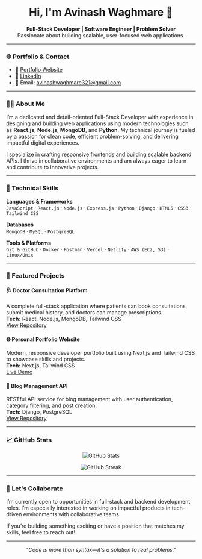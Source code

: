 <h1 align="center">Hi, I'm Avinash Waghmare 👋</h1>

<p align="center">
  <strong>Full-Stack Developer | Software Engineer | Problem Solver</strong><br/>
  Passionate about building scalable, user-focused web applications.
</p>

---

### 🌐 Portfolio & Contact

- 🔗 [Portfolio Website](https://portfolio-web-nextjs-azure.vercel.app/)
- 💼 [LinkedIn](https://www.linkedin.com/in/avinash-waghmare-365726189/)
- 📧 Email: avinashwaghmare321@gmail.com

---

### 👨‍💻 About Me

I’m a dedicated and detail-oriented Full-Stack Developer with experience in designing and building web applications using modern technologies such as **React.js**, **Node.js**, **MongoDB**, and **Python**. My technical journey is fueled by a passion for clean code, efficient problem-solving, and delivering impactful digital experiences.

I specialize in crafting responsive frontends and building scalable backend APIs. I thrive in collaborative environments and am always eager to learn and contribute to innovative projects.

---

### 🔧 Technical Skills

**Languages & Frameworks**  
`JavaScript` · `React.js` · `Node.js` · `Express.js` · `Python` · `Django` · `HTML5` · `CSS3` · `Tailwind CSS`

**Databases**  
`MongoDB` · `MySQL` · `PostgreSQL`

**Tools & Platforms**  
`Git & GitHub` · `Docker` · `Postman` · `Vercel` · `Netlify` · `AWS (EC2, S3)` · `Linux/Unix`

---

### 🚀 Featured Projects

#### 🩺 Doctor Consultation Platform  
A complete full-stack application where patients can book consultations, submit medical history, and doctors can manage prescriptions.  
**Tech:** React, Node.js, MongoDB, Tailwind CSS  
[View Repository](#)

#### 🌐 Personal Portfolio Website  
Modern, responsive developer portfolio built using Next.js and Tailwind CSS to showcase skills and projects.  
**Tech:** Next.js, Tailwind CSS  
[Live Demo](https://portfolio-web-nextjs-azure.vercel.app/)

#### 📝 Blog Management API  
RESTful API service for blog management with user authentication, category filtering, and post creation.  
**Tech:** Django, PostgreSQL  
[View Repository](#)

---

### 📈 GitHub Stats

<p align="center">
  <img src="https://github-readme-stats.vercel.app/api?username=yourusername&show_icons=true&theme=github_dark" alt="GitHub Stats"/>
</p>

<p align="center">
  <img src="https://github-readme-streak-stats.herokuapp.com/?user=yourusername&theme=github-dark-blue" alt="GitHub Streak"/>
</p>

---

### 💬 Let's Collaborate

I’m currently open to opportunities in full-stack and backend development roles. I’m especially interested in working on impactful products in tech-driven environments with collaborative teams.

If you’re building something exciting or have a position that matches my skills, feel free to reach out!

---

<p align="center">
  <em>"Code is more than syntax—it's a solution to real problems."</em>
</p>














<!--
<h1 align="center">Hi there, I'm Avinash Waghmare 👋</h1>

<p align="center">
  🚀 Full-Stack Developer | 💡 Problem Solver | 📘 Lifelong Learner  
</p>

---

### 🔗 Portfolio & Connect

- 🔗 [Portfolio Website](https://portfolio-web-nextjs-azure.vercel.app/)
- 💼 [LinkedIn](https://www.linkedin.com/in/avinash-waghmare-365726189/)
- 📬 Email: avinashwaghmare6224@gmail.com

---

### 👨‍💻 About Me

I'm a passionate Full-Stack Developer with hands-on experience in building modern, scalable web applications. I love working with **React**, **Node.js**, and **MongoDB**, and continuously exploring new technologies like **Python**, **Django**, and **Cloud Platforms**.

I enjoy transforming ideas into real-world solutions and collaborating with dynamic teams that value clean code, innovation, and user experience.

---

### 🛠️ Tech Stack

**Languages & Frameworks:**  
![JavaScript](https://img.shields.io/badge/-JavaScript-black?style=flat-square&logo=javascript) 
![React](https://img.shields.io/badge/-React-blue?style=flat-square&logo=react) 
![Node.js](https://img.shields.io/badge/-Node.js-green?style=flat-square&logo=node.js)  
![Python](https://img.shields.io/badge/-Python-3776AB?style=flat-square&logo=python) 
![Django](https://img.shields.io/badge/-Django-darkgreen?style=flat-square&logo=django)

**Database & Tools:**  
![MongoDB](https://img.shields.io/badge/-MongoDB-47A248?style=flat-square&logo=mongodb) 
![MySQL](https://img.shields.io/badge/-MySQL-blue?style=flat-square&logo=mysql)  
![Git](https://img.shields.io/badge/-Git-F05032?style=flat-square&logo=git) 
![Docker](https://img.shields.io/badge/-Docker-2496ED?style=flat-square&logo=docker)  
![Postman](https://img.shields.io/badge/-Postman-orange?style=flat-square&logo=postman)

**Deployment & Cloud:**  
![Vercel](https://img.shields.io/badge/-Vercel-black?style=flat-square&logo=vercel)  
![Netlify](https://img.shields.io/badge/-Netlify-blue?style=flat-square&logo=netlify)  
![AWS](https://img.shields.io/badge/-AWS-orange?style=flat-square&logo=amazon-aws)

---

### 💼 Featured Projects

| Project | Tech Stack | Description |
|--------|-------------|-------------|
| **Doctor Consultation App** | React, Node.js, MongoDB, Tailwind | A full-stack platform where patients can consult doctors, share medical history, and get prescriptions. |
| **Portfolio Website** | Next.js, Tailwind CSS | Responsive and modern portfolio showcasing my skills and projects. |
| **Blog API** | Django, PostgreSQL | A RESTful API for managing blog posts, categories, and user authentication. |

👉 View all projects at: [GitHub Repositories](https://github.com/yourusername?tab=repositories)

---

### 📈 GitHub Stats

<p align="center">
  <img src="https://github-readme-stats.vercel.app/api?username=yourusername&show_icons=true&theme=radical" alt="Avinash's GitHub stats" />
</p>

<p align="center">
  <img src="https://github-readme-streak-stats.herokuapp.com/?user=yourusername&theme=radical" alt="GitHub Streak" />
</p>

---

### ✨ Fun Facts

- 🔍 I’m always exploring new web technologies.
- ☁️ Currently diving deeper into Cloud & DevOps.
- 🧠 I believe in clean code, design thinking & lifelong learning.

---

⭐️ *If you like my work, feel free to follow me and ⭐️ a few repositories!*



<!--# about_me
<div align="center">
  <img height="150" src="https://[camo.githubusercontent.com/62da68eb62b1e5f175f7d1f0191dd89a653d7908feb22d37d4a0ab07365d6791/68747470733a2f2f6d656469612e67697068792e636f6d2f6d656469612f4d3967624264396e6244724f5475314d71782f67697068792e676966" ](https://www.linkedin.com/in/avinash-waghmare-365726189/) />
</div>

###

<div align="center">
  <a href="https://www.linkedin.com/in/avinash-waghmare-365726189/" target="_blank">
    <img src="https://img.shields.io/static/v1?message=LinkedIn&logo=linkedin&label=&color=0077B5&logoColor=white&labelColor=&style=for-the-badge" height="25" alt="linkedin logo"  />
  </a>
  <a href="https://www.instagram.com/avinasho7/" target="_blank">
    <img src="https://img.shields.io/static/v1?message=Instagram&logo=instagram&label=&color=E4405F&logoColor=white&labelColor=&style=for-the-badge" height="25" alt="instagram logo"  />
  </a>
  <a href="https://www.facebook.com/avinash.waghmare.54390" target="_blank">
    <img src="https://img.shields.io/static/v1?message=Facebook&logo=facebook&label=&color=1877F2&logoColor=white&labelColor=&style=for-the-badge" height="25" alt="facebook logo"  />
  </a>
</div>

###

<div align="center">
  <img src="https://visitor-badge.laobi.icu/badge?page_id=avinash768.avinash768&"  />
</div>

###

<h1 align="center">hey there 👋</h1>

###

<h3 align="left">👩‍💻  About Me</h3>

###

<br clear="both">

<p align="left">I'm Avinash Waghmare. from India.<br><br>- 🔭 I’m working as a freelancer<br>- 📚 I'm currently learning to BE</p>

###

<h3 align="left">🛠 Language and tools</h3>

###

<div align="left">
  <img src="https://cdn.jsdelivr.net/gh/devicons/devicon/icons/react/react-original.svg" height="40" alt="react logo"  />
  <img width="12" />
  <img src="https://cdn.jsdelivr.net/gh/devicons/devicon/icons/javascript/javascript-original.svg" height="40" alt="javascript logo"  />
  <img width="12" />
  <img src="https://cdn.jsdelivr.net/gh/devicons/devicon/icons/dot-net/dot-net-plain-wordmark.svg" height="40" alt="dot-net logo"  />
  <img width="12" />
  <img src="https://cdn.jsdelivr.net/gh/devicons/devicon/icons/firebase/firebase-plain-wordmark.svg" height="40" alt="firebase logo"  />
  <img width="12" />
  <img src="https://cdn.jsdelivr.net/gh/devicons/devicon/icons/anaconda/anaconda-original.svg" height="40" alt="anaconda logo"  />
  <img width="12" />
  <img src="https://cdn.jsdelivr.net/gh/devicons/devicon/icons/androidstudio/androidstudio-original.svg" height="40" alt="androidstudio logo"  />
  <img width="12" />
  <img src="https://cdn.jsdelivr.net/gh/devicons/devicon/icons/angularjs/angularjs-original.svg" height="40" alt="angularjs logo"  />
  <img width="12" />
  <img src="https://cdn.jsdelivr.net/gh/devicons/devicon/icons/css3/css3-original.svg" height="40" alt="css3 logo"  />
  <img width="12" />
  <img src="https://cdn.jsdelivr.net/gh/devicons/devicon/icons/html5/html5-original.svg" height="40" alt="html5 logo"  />
  <img width="12" />
  <img src="https://cdn.jsdelivr.net/gh/devicons/devicon/icons/heroku/heroku-original.svg" height="40" alt="heroku logo"  />
  <img width="12" />
  <img src="https://cdn.jsdelivr.net/gh/devicons/devicon/icons/java/java-original.svg" height="40" alt="java logo"  />
  <img width="12" />
  <img src="https://cdn.jsdelivr.net/gh/devicons/devicon/icons/mysql/mysql-original.svg" height="40" alt="mysql logo"  />
  <img width="12" />
  <img src="https://cdn.jsdelivr.net/gh/devicons/devicon/icons/linux/linux-original.svg" height="40" alt="linux logo"  />
  <img width="12" />
  <img src="https://cdn.jsdelivr.net/gh/devicons/devicon/icons/python/python-original.svg" height="40" alt="python logo"  />
  <img width="12" />
  <img src="https://cdn.jsdelivr.net/gh/devicons/devicon/icons/typescript/typescript-original.svg" height="40" alt="typescript logo"  />
  <img width="12" />
  <img src="https://cdn.jsdelivr.net/gh/devicons/devicon/icons/visualstudio/visualstudio-plain.svg" height="40" alt="visualstudio logo"  />
  <img width="12" />
  <img src="https://cdn.jsdelivr.net/gh/devicons/devicon/icons/vscode/vscode-original.svg" height="40" alt="vscode logo"  />
  <img width="12" />
  <img src="https://cdn.jsdelivr.net/gh/devicons/devicon/icons/cplusplus/cplusplus-original.svg" height="40" alt="cplusplus logo"  />
  <img width="12" />
  <img src="https://cdn.jsdelivr.net/gh/devicons/devicon/icons/php/php-original.svg" height="40" alt="php logo"  />
  <img width="12" />
  <img src="https://cdn.jsdelivr.net/gh/devicons/devicon/icons/c/c-original.svg" height="40" alt="c logo"  />
</div>

###

<h3 align="left">🔥   My Stats :</h3>

###

<div align="center">
  <img src="https://github-readme-stats.vercel.app/api?username=avinash768&hide_title=false&hide_rank=false&show_icons=true&include_all_commits=true&count_private=true&disable_animations=false&theme=dracula&locale=en&hide_border=false&order=1" height="250" alt="stats graph"  />
  <img src="https://github-readme-stats.vercel.app/api/top-langs?username=avinash768&locale=en&hide_title=false&layout=compact&card_width=320&langs_count=5&theme=dracula&hide_border=false&order=2" height="150" alt="languages graph"  />
  <img src="https://streak-stats.demolab.com?user=avinash768&locale=en&mode=daily&theme=dark&hide_border=false&border_radius=5&order=3" height="220" alt="streak graph"  />
</div>

###
-->
<!--
**codeorbit-avi/codeorbit-avi** is a ✨ _special_ ✨ repository because its `README.md` (this file) appears on your GitHub profile.

Here are some ideas to get you started:

- 🔭 I’m currently working on ...
- 🌱 I’m currently learning ...
- 👯 I’m looking to collaborate on ...
- 🤔 I’m looking for help with ...
- 💬 Ask me about ...
- 📫 How to reach me: ...
- 😄 Pronouns: ...
- ⚡ Fun fact: ...
-->
